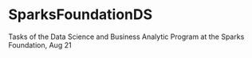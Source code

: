 # SparksFoundationDS
Tasks of the Data Science and Business Analytic Program at the Sparks Foundation, Aug 21 
